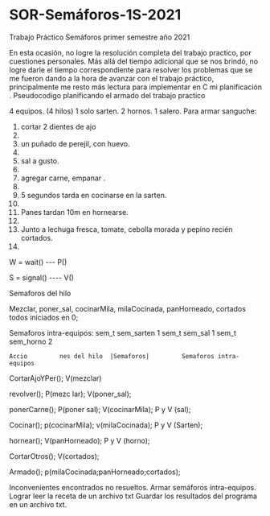 # SOR-Semáforos-1S-2021
Trabajo Práctico Semáforos primer semestre año 2021


En esta ocasión, no logre la resolución completa del trabajo practico, por cuestiones personales. Más allá del tiempo adicional que se nos brindó, no logre darle el tiempo correspondiente para resolver los problemas que se me fueron dando a la hora de avanzar con el trabajo práctico, principalmente me resto más lectura para implementar en C mi planificación .
Pseudocodigo planificando el armado del trabajo practico

4 equipos. (4 hilos)
1 solo sarten.
2 hornos.
1 salero.
Para armar sanguche:

1.	cortar 2 dientes de ajo
2.	
3.	un puñado de perejil, con huevo.
4.	
5.	sal a gusto.
6.	
7.	agregar carne, empanar .
8.	
9.	5 segundos tarda en cocinarse en la sarten.
10.	
11.	Panes tardan 10m en hornearse.
12.	
13.	Junto a lechuga fresca, tomate, cebolla morada y pepino recién cortados.
14.	
W = wait() ---    P()

S =  signal() ---- V()

Semaforos del hilo

Mezclar, poner_sal, cocinarMila, milaCocinada, panHorneado, cortados  todos iniciados en 0;

Semaforos intra-equipos:
sem_t sem_sarten  1
sem_t sem_sal  1
sem_t sem_horno  2



    Accio         nes del hilo	|Semaforos|     	Semaforos intra-equipos                                                                          
    
  CortarAjoYPer();   	V(mezclar)	
  
revolver();	P(mezc lar); V(poner_sal);                   

ponerCarne();	P(poner sal); V(cocinarMila);	P y V (sal);

Cocinar();	p(cocinarMila); v(milaCocinada);	P y V (Sarten); 

hornear();	V(panHorneado);	P y V (horno); 

CortarOtros();	V(cortados);	

Armado();	p(milaCocinada;panHorneado;cortados);	
		

Inconvenientes encontrados no resueltos. 
Armar semáforos intra-equipos.
Lograr leer la receta de un archivo txt
Guardar los resultados del programa en un archivo txt.
